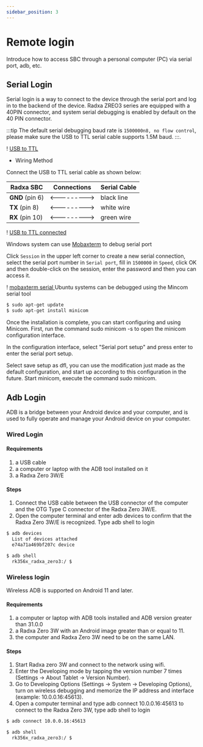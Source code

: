 ```yaml
---
sidebar_position: 3
---
```


# Remote login

Introduce how to access SBC through a personal computer (PC) via serial port, adb, etc.

## Serial Login

Serial login is a way to connect to the device through the serial port and log in to the backend of the device.
Radxa ZREO3 series are equipped with a 40PIN connector, and system serial debugging is enabled by default on the 40 PIN connector.

:::tip
The default serial debugging baud rate is `1500000n8, no flow control`, please make sure the USB to TTL serial cable supports 1.5M baud.
:::.

! [USB to TTL](/img/accessories/600px-Usb2ttl-cable-definition.webp)

- Wiring Method

Connect the USB to TTL serial cable as shown below:

| Radxa SBC       | Connections | Serial Cable |
| --------------- | ----------- | ------------ |
| **GND** (pin 6) | <---------> | black line   |
| **TX** (pin 8)  | <---------> | white wire   |
| **RX** (pin 10) | <---------> | green wire   |

! [USB to TTL connected](/img/accessories/1000px-Serial-connection.webp)
<Tabs queryString="target">
<TabItem value="Windows" label="Windows">

Windows system can use [Mobaxterm](https://mobaxterm.mobatek.net/) to debug serial port

Click `Session` in the upper left corner to create a new serial connection, select the serial port number in `Serial port`, fill in `1500000` in `Speed`, click OK and then double-click on the session, enter the password and then you can access it.

! [mobaxterm serial ](/img/zero/zero3w/mobaxterm-serial.webp)
</TabItem>
<TabItem value="Ubuntu" label="Ubuntu">
Ubuntu systems can be debugged using the Mincom serial tool

```bash
$ sudo apt-get update
$ sudo apt-get install minicom
```

Once the installation is complete, you can start configuring and using Minicom.
First, run the command sudo minicom -s to open the minicom configuration interface.

In the configuration interface, select "Serial port setup" and press enter to enter the serial port setup.

Select save setup as dfl, you can use the modification just made as the default configuration, and start up according to this configuration in the future.
Start minicom, execute the command sudo minicom.

</TabItem>
</Tabs>

## Adb Login

ADB is a bridge between your Android device and your computer, and is used to fully operate and manage your Android device on your computer.

### Wired Login

#### Requirements

1. a USB cable
2. a computer or laptop with the ADB tool installed on it
3. a Radxa Zero 3W/E

#### Steps

1. Connect the USB cable between the USB connector of the computer and the OTG Type C connector of the Radxa Zero 3W/E.
2. Open the computer terminal and enter adb devices to confirm that the Radxa Zero 3W/E is recognized.
   Type adb shell to login

```bash
$ adb devices
  List of devices attached
  e74a71a469bf207c device

$ adb shell
  rk356x_radxa_zero3:/ $
```

### Wireless login

Wireless ADB is supported on Android 11 and later.

#### Requirements

1. a computer or laptop with ADB tools installed and ADB version greater than 31.0.0
2. a Radxa Zero 3W with an Android image greater than or equal to 11.
3. the computer and Radxa Zero 3W need to be on the same LAN.

#### Steps

1. Start Radxa zero 3W and connect to the network using wifi.
2. Enter the Developing mode by tapping the version number 7 times (Settings -> About Tablet -> Version Number).
3. Go to Developing Options (Settings -> System -> Developing Options), turn on wireless debugging and memorize the IP address and interface (example: 10.0.0.16:45613).
4. Open a computer terminal and type adb connect 10.0.0.16:45613 to connect to the Radxa Zero 3W, type adb shell to login

```bash
$ adb connect 10.0.0.16:45613

$ adb shell
  rk356x_radxa_zero3:/ $
```
